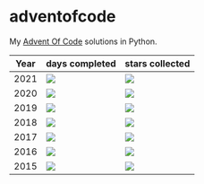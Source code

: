 # adventofcode
My [Advent Of Code](https://adventofcode.com/) solutions in Python.

| Year | days completed | stars collected   |
|---|---|---|
| 2021 | ![](https://img.shields.io/badge/days%20completed-4-red&year=2021) | ![](https://img.shields.io/badge/stars%20⭐-8-yellow&year=2021) |
| 2020 | ![](https://img.shields.io/badge/days%20completed-8-red&year=2020) | ![](https://img.shields.io/badge/stars%20⭐-18-yellow&year=2020) |
| 2019 | ![](https://img.shields.io/badge/days%20completed-6-red&year=2019) | ![](https://img.shields.io/badge/stars%20⭐-14-yellow&year=2019) |
| 2018 | ![](https://img.shields.io/badge/days%20completed-5-red&year=2018) | ![](https://img.shields.io/badge/stars%20⭐-10-yellow&year=2018) |
| 2017 | ![](https://img.shields.io/badge/days%20completed-6-red&year=2017) | ![](https://img.shields.io/badge/stars%20⭐-13-yellow&year=2017) |
| 2016 | ![](https://img.shields.io/badge/days%20completed-15-red&year=2016) | ![](https://img.shields.io/badge/stars%20⭐-30-yellow&year=2016) |
| 2015 | ![](https://img.shields.io/badge/days%20completed-12-red&year=2015) | ![](https://img.shields.io/badge/stars%20⭐-27-yellow&year=2015) |
